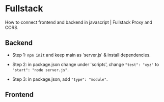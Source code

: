 
# Fullstack

How to connect frontend and backend in javascript | Fullstack Proxy and CORS.

## Backend 
- Step 1: ``` npm init ``` and keep main as 'server.js' & install dependencies.

- Step 2: in package.json change under 'scripts', change ``` "test": "xyz" ``` to ``` "start": "node server.js" ```.

- Step 3: in package.json, add ``` "type": "module" ```.

## Frontend 

